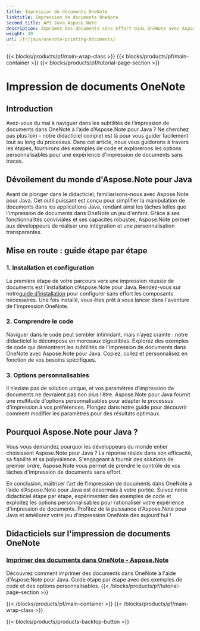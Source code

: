 ```yaml
---
title: Impression de documents OneNote
linktitle: Impression de documents OneNote
second_title: API Java Aspose.Note
description: Imprimez des documents sans effort dans OneNote avec Aspose.Note pour Java. Ces didacticiels proposent des conseils étape par étape et des exemples de code pour une impression transparente de documents.
weight: 30
url: /fr/java/onenote-printing-documents/
---
```


{{< blocks/products/pf/main-wrap-class >}}
{{< blocks/products/pf/main-container >}}
{{< blocks/products/pf/tutorial-page-section >}}

# Impression de documents OneNote


## Introduction

Avez-vous du mal à naviguer dans les subtilités de l’impression de documents dans OneNote à l’aide d’Aspose.Note pour Java ? Ne cherchez pas plus loin – notre didacticiel complet est là pour vous guider facilement tout au long du processus. Dans cet article, nous vous guiderons à travers les étapes, fournirons des exemples de code et explorerons les options personnalisables pour une expérience d'impression de documents sans tracas.

## Dévoilement du monde d'Aspose.Note pour Java

Avant de plonger dans le didacticiel, familiarisons-nous avec Aspose.Note pour Java. Cet outil puissant est conçu pour simplifier la manipulation de documents dans les applications Java, rendant ainsi les tâches telles que l'impression de documents dans OneNote un jeu d'enfant. Grâce à ses fonctionnalités conviviales et ses capacités robustes, Aspose.Note permet aux développeurs de réaliser une intégration et une personnalisation transparentes.

## Mise en route : guide étape par étape

### 1. Installation et configuration

 La première étape de votre parcours vers une impression réussie de documents est l’installation d’Aspose.Note pour Java. Rendez-vous sur notre[guide d'installation](https://releases.aspose.com/note/java/) pour configurer sans effort les composants nécessaires. Une fois installé, vous êtes prêt à vous lancer dans l'aventure de l'impression OneNote.

### 2. Comprendre le code

Naviguer dans le code peut sembler intimidant, mais n’ayez crainte : notre didacticiel le décompose en morceaux digestibles. Explorez des exemples de code qui démontrent les subtilités de l'impression de documents dans OneNote avec Aspose.Note pour Java. Copiez, collez et personnalisez en fonction de vos besoins spécifiques.

### 3. Options personnalisables

Il n’existe pas de solution unique, et vos paramètres d’impression de documents ne devraient pas non plus l’être. Aspose.Note pour Java fournit une multitude d'options personnalisables pour adapter le processus d'impression à vos préférences. Plongez dans notre guide pour découvrir comment modifier les paramètres pour des résultats optimaux.

## Pourquoi Aspose.Note pour Java ?

Vous vous demandez pourquoi les développeurs du monde entier choisissent Aspose.Note pour Java ? La réponse réside dans son efficacité, sa fiabilité et sa polyvalence. S'engageant à fournir des solutions de premier ordre, Aspose.Note vous permet de prendre le contrôle de vos tâches d'impression de documents sans effort.

En conclusion, maîtriser l’art de l’impression de documents dans OneNote à l’aide d’Aspose.Note pour Java est désormais à votre portée. Suivez notre didacticiel étape par étape, expérimentez des exemples de code et exploitez les options personnalisables pour rationaliser votre expérience d'impression de documents. Profitez de la puissance d'Aspose.Note pour Java et améliorez votre jeu d'impression OneNote dès aujourd'hui !
## Didacticiels sur l'impression de documents OneNote
### [Imprimer des documents dans OneNote - Aspose.Note](./print-documents/)
Découvrez comment imprimer des documents dans OneNote à l'aide d'Aspose.Note pour Java. Guide étape par étape avec des exemples de code et des options personnalisables.
{{< /blocks/products/pf/tutorial-page-section >}}

{{< /blocks/products/pf/main-container >}}
{{< /blocks/products/pf/main-wrap-class >}}

{{< blocks/products/products-backtop-button >}}
